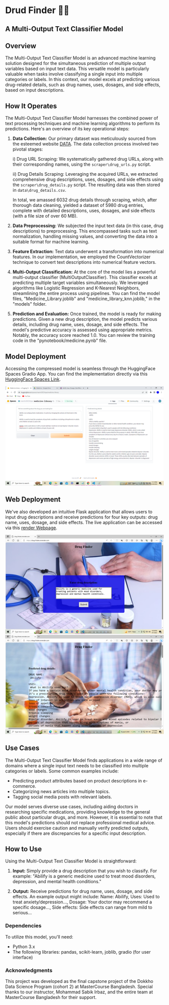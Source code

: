 # Drud Finder 💉💊
## A Multi-Output Text Classifier Model 

## Overview

The Multi-Output Text Classifier Model is an advanced machine learning solution designed for the simultaneous prediction of multiple output variables based on input text data. This versatile model is particularly valuable when tasks involve classifying a single input into multiple categories or labels. In this context, our model excels at predicting various drug-related details, such as drug names, uses, dosages, and side effects, based on input descriptions.

## How It Operates

The Multi-Output Text Classifier Model harnesses the combined power of text processing techniques and machine learning algorithms to perform its predictions. Here's an overview of its key operational steps:

1. **Data Collection:** Our primary dataset was meticulously sourced from the esteemed website [DATA](https://www.healthline.com). The data collection process involved two pivotal stages:

    i) Drug URL Scraping: We systematically gathered drug URLs, along with their corresponding names, using the `scraper\drug_urls.py` script.
    
    ii) Drug Details Scraping: Leveraging the acquired URLs, we extracted comprehensive drug descriptions, uses, dosages, and side effects using the `scraper\drug_details.py` script. The resulting data was then stored in `data\drug_details.csv`.

    In total, we amassed 6032 drug details through scraping, which, after thorough data cleaning, yielded a dataset of 5980 drug entries, complete with detailed descriptions, uses, dosages, and side effects (with a file size of over 60 MB).

2. **Data Preprocessing:** We subjected the input text data (in this case, drug descriptions) to preprocessing. This encompassed tasks such as text normalization, handling missing values, and converting the data into a suitable format for machine learning.

3. **Feature Extraction:** Text data underwent a transformation into numerical features. In our implementation, we employed the CountVectorizer technique to convert text descriptions into numerical feature vectors.

4. **Multi-Output Classification:** At the core of the model lies a powerful multi-output classifier (MultiOutputClassifier). This classifier excels at predicting multiple target variables simultaneously. We leveraged algorithms like Logistic Regression and K-Nearest Neighbors, streamlining the entire process using pipelines. You can find the model files, "Medicine_Library.joblib" and "medicine_library_knn.joblib," in the "models" folder.

5. **Prediction and Evaluation:** Once trained, the model is ready for making predictions. Given a new drug description, the model predicts various details, including drug name, uses, dosage, and side effects. The model's predictive accuracy is assessed using appropriate metrics. Notably, the accuracy score reached 1.0. You can review the training code in the "pynotebook/medicine.pynb" file.

## Model Deployment

Accessing the compressed model is seamless through the HuggingFace Spaces Gradio App. You can find the implementation directly via this [HuggingFace Spaces Link](https://huggingface.co/spaces/nasrin2023ripa/medicine-library).

![Gradio App](deployment/app_image2.png)

## Web Deployment

We've also developed an intuitive Flask application that allows users to input drug descriptions and receive predictions for four key outputs: drug name, uses, dosage, and side effects. The live application can be accessed via this [render Webpage](https://drug-finder.onrender.com/).

![Flask App Home](deployment/flask_home.png)
![Flask App Results](deployment/flsk_results.png)

## Use Cases

The Multi-Output Text Classifier Model finds applications in a wide range of domains where a single input text needs to be classified into multiple categories or labels. Some common examples include:

- Predicting product attributes based on product descriptions in e-commerce.
- Categorizing news articles into multiple topics.
- Tagging social media posts with relevant labels.

Our model serves diverse use cases, including aiding doctors in researching specific medications, providing knowledge to the general public about particular drugs, and more. However, it is essential to note that this model's predictions should not replace professional medical advice. Users should exercise caution and manually verify predicted outputs, especially if there are discrepancies for a specific input description.

## How to Use

Using the Multi-Output Text Classifier Model is straightforward:

1. **Input:** Simply provide a drug description that you wish to classify. For example: "Abilify is a generic medicine used to treat mood disorders, depression, and mental health conditions."

2. **Output:** Receive predictions for drug name, uses, dosage, and side effects. An example output might include: Name: Abilify, Uses: Used to treat anxiety/depression..., Dosage: Your doctor may recommend a specific dosage..., Side effects: Side effects can range from mild to serious...

### Dependencies

To utilize this model, you'll need:

- Python 3.x
- The following libraries: pandas, scikit-learn, joblib, gradio (for user interface)

### Acknowledgments

This project was developed as the final capstone project of the Dokkho Data Science Program (cohort 2) at MasterCourse Bangladesh. Special thanks to our instructor, Mohammad Sabik Irbaz, and the entire team at MasterCourse Bangladesh for their support.

